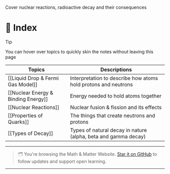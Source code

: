 Cover nuclear reactions, radioactive decay and their consequences

# 🧭 Index

>[!tip]
You can hover over topics to quickly skin the notes without leaving this page

| Topics                              | Descriptions                                                   |
| ----------------------------------- | -------------------------------------------------------------- |
| [[Liquid Drop & Fermi Gas Model]]   | Interpretation to describe how atoms hold protons and neutrons |
| [[Nuclear Energy & Binding Energy]] | Energy needed to hold atoms together                           |
| [[Nuclear Reactions]]               | Nuclear fusion & fission and its effects                       |
| [[Properties of Quarks]]            | The things that create neutrons and protons                    |
| [[Types of Decay]]                  | Types of natural decay in nature (alpha, beta and gamma decay) |


---

> 🗂️ You're browsing the Math & Matter Website. [Star it on GitHub](https://github.com/rajeevphysics/Obsidan-Thinkbook) to follow updates and support open learning.

---

